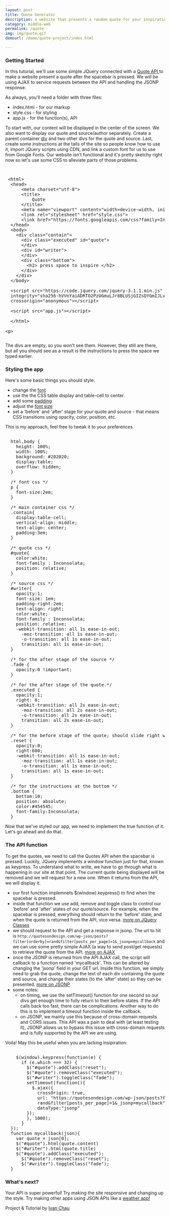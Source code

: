 ```yaml
---
layout: post
title: Quote Generator
description: a website that presents a random quote for your inspiration
category: middle-web
permalink: /quote
img: img/quote.gif
demourl: /demo/quote-project/index.html

---
```

### Getting Started

In this tutorial, we'll use some simple JQuery connected with a <a href = "https://quotesondesign.com/api-v4-0/">Quote API </a> to make a website present a quote after the spacebar is pressed. We will be using AJAX to service requests between the API and handling the JSONP response.

 As always, you'll need a folder with three files: 
 
- index.html - for our markup
- style.css - for styling
- app.js - for the function(s), API


To start with, our content will be displayed in the center of the screen. We also want to display our quote and source/author separately. Create a parent container <a href="http://www.w3schools.com/tags/tag_div.asp">div</a> and two other divs for the quote and source. Last, create some instructions at the tails of the site so people know how to use it, import JQuery scripts using CDN, and link a custom font for us to use from Google Fonts. Our website isn't functional and it's pretty sketchy right now so let's use some CSS to alleviate parts of those problems.


<pre class="prettyprint"><xmp>
 <html>
  <head>
      <meta charset="utf-8">
      <title>
          Quote
      </title>
      <meta name="viewport" content="width=device-width, initial-scale=1">
      <link rel="stylesheet" href="style.css">
      <link href="https://fonts.googleapis.com/css?family=Inconsolata" rel="stylesheet">
  </head>
  <body>
    <div class="contain">
      <div class="executed" id="quote">
      </div>
      <div id="writer">
      </div>
      <div class="bottom">
        <h2> press space to inspire </h2>
      </div>
    </div>
  </body>

  <script src="https://code.jquery.com/jquery-3.1.1.min.js" 
  integrity="sha256-hVVnYaiADRTO2PzUGmuLJr8BLUSjGIZsDYGmIJLv2b8="
  crossorigin="anonymous"></script>
  <script src="app.js"></script>

  </html>

</xmp></pre>

The divs are empty, so you won't see them. However, they still are there, but all you should see as a result is the instructions to press the space we typed earlier.
### Styling the app

  Here's some basic things you should style:

- change the <a href="http://www.w3schools.com/cssref/pr_font_font-family.asp" class="underline">font</a>
- use the the CSS table display and table-cell to center.
- add some <a href="http://www.w3schools.com/css/css_padding.asp" class="underline">padding</a>
- adjust the <a href="http://www.w3schools.com/cssref/pr_font_font-size.asp" class="underline">font size</a>
- set a 'before' and 'after' stage for your quote and source - that means CSS transitions using opacity, color, position, etc.

This is my approach, feel free to tweak it to your preferences.

<pre class="prettyprint">

  html,body {
    height: 100%;
    width: 100%;
    background: #202020;
    display:table;
    overflow: hidden;
  }
  
  /* font css */
  p {
    font-size:2em;
  }

  /* main container css */
  .contain{
    display:table-cell;
    vertical-align: middle;
    text-align: center;
    padding:3em;
  }

  /* quote css */
  #quote{
    color:white;
    font-family : Inconsolata;
    position: relative;
  }

  /* source css */
  #writer{
    opacity:1;
    font-size: 1em;
    padding-right:2em;
    text-align: right;
    color:white;
    font-family : Inconsolata;
    position: relative;
    -webkit-transition: all 1s ease-in-out;
      -moz-transition: all 1s ease-in-out;
      -o-transition: all 1s ease-in-out;
      transition: all 1s ease-in-out;
  }

  /* for the after stage of the source */
  .fade {
    opacity:0 !important;
  }

  /* for the after stage of the quote.*/
  .executed {
    opacity:1;
    right: 0;
    -webkit-transition: all 2s ease-in-out;
      -moz-transition: all 2s ease-in-out;
      -o-transition: all 2s ease-in-out;
      transition: all 2s ease-in-out;
  }

  /* for the before stage of the quote; should slide right when presented and left when removed.  */
  .reset {
    opacity:0;
    right:600;
    -webkit-transition: all 1s ease-in-out;
      -moz-transition: all 1s ease-in-out;
      -o-transition: all 1s ease-in-out;
      transition: all 1s ease-in-out;
  }

  /* for the instructions at the bottom */
  .bottom {
    bottom:10;
    position: absolute;
    color:#454545;
    font-family:Inconsolata;
  }
</pre>


  Now that we've styled our app, we need to implement the true function of it. Let's go ahead and do that.

### The API function


To get the quotes, we need to call the Quotes API when the spacebar is pressed. Luckily, JQuery implements a window function just for that, known as keypress. To understand what to write, we have to go through what is happening in our site at that point. The current quote being displayed will be removed and we will request for a new one. When it returns from the API, we will display it. 


- our first function implemnets $(window).keypress() to find when the spacebar is pressed. 
- inside that function we use add, remove and toggle class to control our 'before' and 'after' states of our quote/source. For example, when the spacebar is pressed, everything should return to the 'before' state, and when the quote is returned from the API, vice versa. <a class = "underline" href="https://api.jquery.com/category/manipulation/class-attribute/">more on JQuery Classes</a>
- we should request to the API and get a response in jsonp. The url to hit is ```http://quotesondesign.com/wp-json/posts?filter[orderby]=rand&filter[posts_per_page]=1&_jsonp=mycallback``` and we can use some pretty simple AJAX (a way to send post/get requests) to retrieve the quote from the API. <a class = "underline" href="http://api.jquery.com/jquery.ajax/">more on AJAX</a>
- once the JSONP is returned from the API AJAX call, the script will callback to a function named 'mycallback'. This can be altered by changing the 'jsonp' field in your GET url. Inside this function, we simply need to grab the quote, change the text of each div containing the quote and source, and change their states (to the 'after' state) so they can be presented. <a class = "underline" href="https://www.sitepoint.com/jsonp-examples/">more on JSONP</a> 
- some notes:
	- on timing, we use the setTimeout() function for one second so our divs get enough time to fully return to their before states. If the API calls back too fast, there can be complications. Another way to do this is to implement a timeout function inside the callback. 
	- on JSONP, we mainly use this because of cross-domain requests and CORS issues. This API was a pain to deal with (at least testing it), JSONP allows us to bypass this issue with cross-domain requests and is fully supported by the API we are using.

 

Voila! May this be useful when you are lacking insipiration: 

<pre class="prettyprint">

    $(window).keypress(function(e) {
      if (e.which === 32) {
        $("#quote").addClass("reset");
        $("#quote").removeClass("executed");
        $("#writer").toggleClass("fade");
        setTimeout(function(){ 
          $.ajax({
            crossOrigin: true,
            url: "https://quotesondesign.com/wp-json/posts?filter[orderby]=
            rand&filter[posts_per_page]=1&_jsonp=mycallback",
            dataType:"jsonp"
        });
        }, 1000); 
      }
  });
  function mycallback(json){
    var quote = json[0];
    $("#quote").html(quote.content)
    $("#writer").html(quote.title)
    $("#quote").addClass("executed");
      $("#quote").removeClass("reset");
      $("#writer").toggleClass("fade");
  }
</pre>

### What's next?
Your API is super powerful! Try making the site responsive and changing up the style. Try making other apps using JSON APIs like a <a href="/weather.html" class="underline">weather app!</a> 

 Project & Tutorial by <a href="https://ichauster.github.io/" class="underline">Ivan Chau</a>
